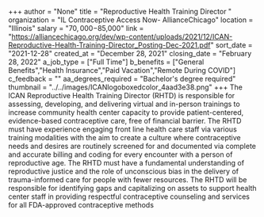 +++
author = "None"
title = "Reproductive Health Training Director "
organization = "IL Contraceptive Access Now- AllianceChicago"
location = "Illinois"
salary = "$70,000-$85,000"
link = "https://alliancechicago.org/dev/wp-content/uploads/2021/12/ICAN-Reproductive-Health-Training-Director_Posting-Dec-2021.pdf"
sort_date = "2021-12-28"
created_at = "December 28, 2021"
closing_date = "February 28, 2022"
a_job_type = ["Full Time"]
b_benefits = ["General Benefits","Health Insurance","Paid Vacation","Remote During COVID"]
c_feedback = ""
aa_degrees_required = "Bachelor's degree required"
thumbnail = "../../images/ICANlogoboxedcolor_4aad3e38.png"
+++
The  ICAN  Reproductive  Health  Training  Director  (RHTD)  is  responsible  for  assessing, developing, and delivering virtual and in-person trainings to increase community health center capacity to provide patient-centered,  evidence-based  contraceptive  care,  free  of  financial  barrier.    The  RHTD  must  have  experience engaging  front  line  health  care  staff  via  various  training  modalities  with  the  aim  to  create  a  culture  where contraceptive needs and desires are routinely screened for and documented via complete and accurate billing and coding for every encounter with a person of reproductive age. The RHTD must have a fundamental understanding of reproductive justice and the role of unconscious bias in the delivery of trauma-informed care for people with fewer resources.  The  RHTD  will  be  responsible  for  identifying  gaps  and  capitalizing  on  assets  to  support  health  center staff  in  providing  respectful  contraceptive  counseling  and  services  for  all  FDA-approved  contraceptive  methods